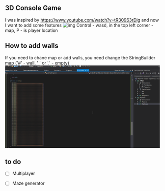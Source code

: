 3D Console Game
----------
I was inspired by https://www.youtube.com/watch?v=tR30963rDig and now I want to add some features
![img](Images/3DConsoleGameUpdate.gif)
Control - wasd, in the top left corner - map, P - is player location
## How to add walls
If you need to chane map or add walls, you need change the StringBuilder map ('#' - wall, ' ' or '.' - empty)
![img](Images/MapChanging.gif)
## to do
- [ ] Multiplayer
- [ ] Maze generator



